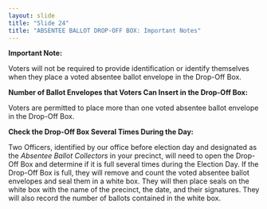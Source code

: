 ```yaml
---
layout: slide
title: "Slide 24"
title: "ABSENTEE BALLOT DROP-OFF BOX: Important Notes"
---
```


**Important Note:**

Voters will not be required to provide identification or identify themselves when they place a voted absentee ballot envelope in the Drop-Off Box.

**Number of Ballot Envelopes that Voters Can Insert in the Drop-Off Box:**

Voters are permitted to place more than one voted absentee ballot envelope in the Drop-Off Box.

**Check the Drop-Off Box Several Times During the Day:**

Two Officers, identified by our office before election day and designated as the _Absentee Ballot Collectors_ in your precinct, will need to open the Drop-Off Box and determine if it is full several times during the Election Day. If the Drop-Off Box is full, they will remove and count the voted absentee ballot envelopes and seal them in a white box. They will then place seals on the white box with the name of the precinct, the date, and their signatures. They will also record the number of ballots contained in the white box.
